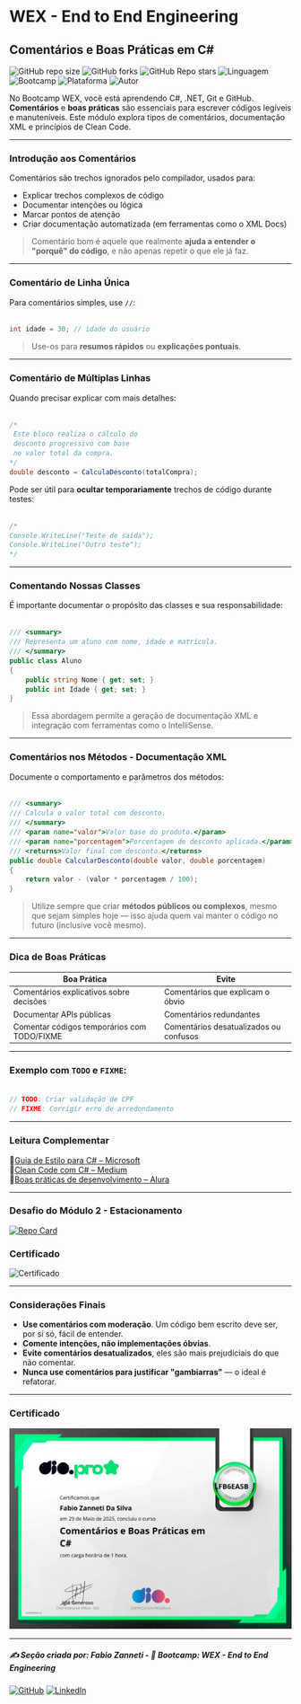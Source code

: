 # WEX - End to End Engineering

## Comentários e Boas Práticas em C#

![GitHub repo size](https://img.shields.io/github/repo-size/fzanneti/wex-e2e-csharp)
![GitHub forks](https://img.shields.io/github/forks/fzanneti/wex-e2e-csharp?style=social)
![GitHub Repo stars](https://img.shields.io/github/stars/fzanneti/wex-e2e-csharp?style=social)
![Linguagem](https://img.shields.io/badge/Linguagem-CSharp-blue)
![Bootcamp](https://img.shields.io/badge/WEX-End--to--End%20Engineering-blueviolet?logo=vercel&logoColor=white)
![Plataforma](https://img.shields.io/badge/Powered%20by-DIO.io-red?logo=data:image/svg+xml;base64,PHN2ZyBmaWxsPSIjZmZmIiB2aWV3Qm94PSIwIDAgMzIgMzIiIHhtbG5zPSJodHRwOi8vd3d3LnczLm9yZy8yMDAwL3N2ZyI+PHBhdGggZD0iTTYuNzEgMy4yNWMtMi44OCAxLjQxLTUuMDcgNC4yMy01LjA3IDcuNzYgMCAzLjU4IDIuMjggNi43IDUuMzMgOC4xNSAxLjgzLS42MiAyLjQtMi4yNiAyLjQtMy44MSAwLS4yMy0uMDItLjQ1LS4wNS0uNjZBLjQ0LjQ0IDAgMDExMC4xIDExYy4yNC0uNzUuMTEtMS41My0uMy0yLjIyQzguOTIgNy45NiA3LjMzIDcuNSA1Ljc0IDcuNjZhNS41NSA1LjU1IDAgM)
![Autor](https://img.shields.io/badge/Autor-fzanneti-blue?style=flat-square&logo=github)

No Bootcamp WEX, você está aprendendo C#, .NET, Git e GitHub. **Comentários** e **boas práticas** são essenciais para escrever códigos legíveis e manuteníveis. Este módulo explora tipos de comentários, documentação XML e princípios de Clean Code.

---

### Introdução aos Comentários

Comentários são trechos ignorados pelo compilador, usados para:

- Explicar trechos complexos de código
- Documentar intenções ou lógica
- Marcar pontos de atenção
- Criar documentação automatizada (em ferramentas como o XML Docs)

> Comentário bom é aquele que realmente **ajuda a entender o "porquê" do código**, e não apenas repetir o que ele já faz.

---

### Comentário de Linha Única

Para comentários simples, use `//`:

```csharp

int idade = 30; // idade do usuário

```

> Use-os para **resumos rápidos** ou **explicações pontuais**.

---

### Comentário de Múltiplas Linhas

Quando precisar explicar com mais detalhes:

```csharp

/*
 Este bloco realiza o cálculo do
 desconto progressivo com base
 no valor total da compra.
*/
double desconto = CalculaDesconto(totalCompra);

```

Pode ser útil para **ocultar temporariamente** trechos de código durante testes:

```csharp

/*
Console.WriteLine("Teste de saída");
Console.WriteLine("Outro teste");
*/

```

---

### Comentando Nossas Classes

É importante documentar o propósito das classes e sua responsabilidade:

```csharp

/// <summary>
/// Representa um aluno com nome, idade e matrícula.
/// </summary>
public class Aluno
{
    public string Nome { get; set; }
    public int Idade { get; set; }
}

```

> Essa abordagem permite a geração de documentação XML e integração com ferramentas como o IntelliSense.

---

### Comentários nos Métodos - Documentação XML

Documente o comportamento e parâmetros dos métodos:

```csharp

/// <summary>
/// Calcula o valor total com desconto.
/// </summary>
/// <param name="valor">Valor base do produto.</param>
/// <param name="porcentagem">Porcentagem de desconto aplicada.</param>
/// <returns>Valor final com desconto.</returns>
public double CalcularDesconto(double valor, double porcentagem)
{
    return valor - (valor * porcentagem / 100);
}

```

> Utilize sempre que criar **métodos públicos ou complexos**, mesmo que sejam simples hoje — isso ajuda quem vai manter o código no futuro (inclusive você mesmo).

---

### Dica de Boas Práticas

| Boa Prática                                 | Evite                                  |
| ------------------------------------------- | -------------------------------------- |
| Comentários explicativos sobre decisões     | Comentários que explicam o óbvio       |
| Documentar APIs públicas                    | Comentários redundantes                |
| Comentar códigos temporários com TODO/FIXME | Comentários desatualizados ou confusos |

---

### Exemplo com `TODO` e `FIXME`:

```csharp

// TODO: Criar validação de CPF
// FIXME: Corrigir erro de arredondamento

```

---

### Leitura Complementar

🔗[Guia de Estilo para C# – Microsoft](https://learn.microsoft.com/pt-br/dotnet/csharp/fundamentals/coding-style/coding-conventions)     
🔗[Clean Code com C# – Medium](https://medium.com/@danieloliveira/clean-code-com-c-dicas-pr%C3%A1ticas-6ffb2c275f7a)     
🔗[Boas práticas de desenvolvimento – Alura](https://www.alura.com.br/artigos/boas-praticas-codigo-limpo)    

---

### Desafio do Módulo 2 - Estacionamento

[![Repo Card](https://github-readme-stats.vercel.app/api/pin/?username=fzanneti&repo=dio-and-wex-parking-challenge&bg_color=261d31&border_color=7a49c6&show_icons=true&icon_color=7a49c6&title_color=37ccab&text_color=FFF)](https://github.com/fzanneti/dio-and-wex-parking-challenge)

### Certificado

<img src="https://github.com/fzanneti/DIO-wex-e2e-csharp/blob/main/Assets/images/certificados/13-construindo-um-sistema-para-um-estacionamento-com-CSharp" alt="Certificado" width="600px">

---

### Considerações Finais

- **Use comentários com moderação**. Um código bem escrito deve ser, por si só, fácil de entender.
- **Comente intenções, não implementações óbvias**.
- **Evite comentários desatualizados**, eles são mais prejudiciais do que não comentar.
- **Nunca use comentários para justificar "gambiarras"** — o ideal é refatorar.

---

### Certificado

<img src="https://github.com/fzanneti/DIO-wex-e2e-csharp/blob/main/Assets/images/certificados/12-comentarios-e-boas-praticas-em-CSharp.jpg" alt="Certificado" width="600px">

---

##### ✍️ Seção criada por: *Fabio Zanneti* - 🎯 Bootcamp: **WEX - End to End Engineering**
[![GitHub](https://img.shields.io/badge/GitHub-fzanneti-181717?style=flat&logo=github)](https://github.com/fzanneti)
[![LinkedIn](https://img.shields.io/badge/LinkedIn-fzanneti-0A66C2?style=flat&logo=linkedin&logoColor=white)](https://linkedin.com/in/fzanneti)